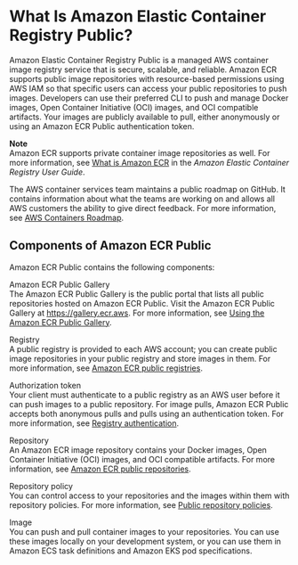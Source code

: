 # What Is Amazon Elastic Container Registry Public?<a name="what-is-ecr"></a>

Amazon Elastic Container Registry Public is a managed AWS container image registry service that is secure, scalable, and reliable\. Amazon ECR supports public image repositories with resource\-based permissions using AWS IAM so that specific users can access your public repositories to push images\. Developers can use their preferred CLI to push and manage Docker images, Open Container Initiative \(OCI\) images, and OCI compatible artifacts\. Your images are publicly available to pull, either anonymously or using an Amazon ECR Public authentication token\.

**Note**  
Amazon ECR supports private container image repositories as well\. For more information, see [What is Amazon ECR](https://docs.aws.amazon.com/AmazonECR/latest/userguide/what-is-ecr.html) in the *Amazon Elastic Container Registry User Guide*\.

The AWS container services team maintains a public roadmap on GitHub\. It contains information about what the teams are working on and allows all AWS customers the ability to give direct feedback\. For more information, see [AWS Containers Roadmap](https://github.com/aws/containers-roadmap)\.

## Components of Amazon ECR Public<a name="ecr-components"></a>

Amazon ECR Public contains the following components:

Amazon ECR Public Gallery  
The Amazon ECR Public Gallery is the public portal that lists all public repositories hosted on Amazon ECR Public\. Visit the Amazon ECR Public Gallery at [https://gallery\.ecr\.aws](https://gallery.ecr.aws)\. For more information, see [Using the Amazon ECR Public Gallery](public-gallery.md)\.

Registry  
A public registry is provided to each AWS account; you can create public image repositories in your public registry and store images in them\. For more information, see [Amazon ECR public registries](public-registries.md)\.

Authorization token  
Your client must authenticate to a public registry as an AWS user before it can push images to a public repository\. For image pulls, Amazon ECR Public accepts both anonymous pulls and pulls using an authentication token\. For more information, see [Registry authentication](public-registries.md#public-registry-auth)\.

Repository  
An Amazon ECR image repository contains your Docker images, Open Container Initiative \(OCI\) images, and OCI compatible artifacts\. For more information, see [Amazon ECR public repositories](public-repositories.md)\.

Repository policy  
You can control access to your repositories and the images within them with repository policies\. For more information, see [Public repository policies](public-repository-policies.md)\.

Image  
You can push and pull container images to your repositories\. You can use these images locally on your development system, or you can use them in Amazon ECS task definitions and Amazon EKS pod specifications\.